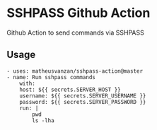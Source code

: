 # SSHPASS Github Action

Github Action to send commands via SSHPASS


## Usage

```
- uses: matheusvanzan/sshpass-action@master
- name: Run sshpass commands
    with:
    host: ${{ secrets.SERVER_HOST }}
    username: ${{ secrets.SERVER_USERNAME }}
    password: ${{ secrets.SERVER_PASSWORD }}
    run: |
        pwd
        ls -lha
```